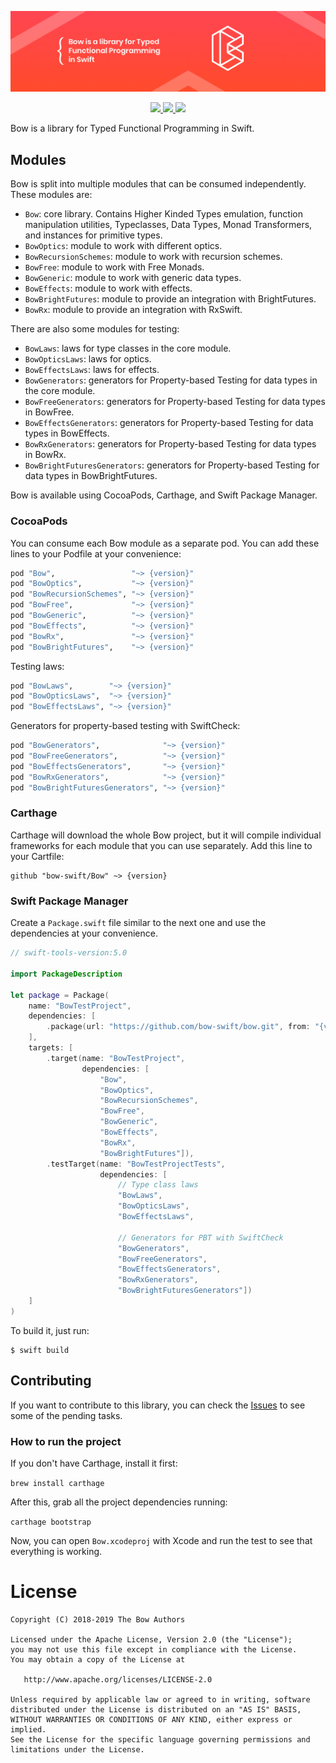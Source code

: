 ![](https://github.com/bow-swift/bow-art/blob/master/assets/bow-header-github.png?raw=true)

<p align="center">
<a href="https://travis-ci.org/bow-swift/bow">
<img src="https://travis-ci.org/bow-swift/bow.svg?branch=master">
</a>
<a href="https://codecov.io/gh/bow-swift/bow">
<img src="https://codecov.io/gh/bow-swift/bow/branch/master/graph/badge.svg">
</a>
<a href="https://gitter.im/bowswift/bow?utm_source=badge&utm_medium=badge&utm_campaign=pr-badge&utm_content=badge">
<img src="https://badges.gitter.im/bowswift/bow.svg">
</a>
</p>

Bow is a library for Typed Functional Programming in Swift.

## Modules

Bow is split into multiple modules that can be consumed independently. These modules are:

- `Bow`: core library. Contains Higher Kinded Types emulation, function manipulation utilities, Typeclasses, Data Types, Monad Transformers, and instances for primitive types.
- `BowOptics`: module to work with different optics.
- `BowRecursionSchemes`: module to work with recursion schemes.
- `BowFree`: module to work with Free Monads.
- `BowGeneric`: module to work with generic data types.
- `BowEffects`: module to work with effects.
- `BowBrightFutures`: module to provide an integration with BrightFutures.
- `BowRx`: module to provide an integration with RxSwift.

There are also some modules for testing:

- `BowLaws`: laws for type classes in the core module.
- `BowOpticsLaws`: laws for optics.
- `BowEffectsLaws`: laws for effects.
- `BowGenerators`: generators for Property-based Testing for data types in the core module.
- `BowFreeGenerators`: generators for Property-based Testing for data types in BowFree.
- `BowEffectsGenerators`: generators for Property-based Testing for data types in BowEffects.
- `BowRxGenerators`: generators for Property-based Testing for data types in BowRx.
- `BowBrightFuturesGenerators`: generators for Property-based Testing for data types in BowBrightFutures.

Bow is available using CocoaPods, Carthage, and Swift Package Manager.

### CocoaPods

You can consume each Bow module as a separate pod. You can add these lines to your Podfile at your convenience:

```ruby
pod "Bow",                 "~> {version}"
pod "BowOptics",           "~> {version}"
pod "BowRecursionSchemes", "~> {version}"
pod "BowFree",             "~> {version}"
pod "BowGeneric",          "~> {version}"
pod "BowEffects",          "~> {version}"
pod "BowRx",               "~> {version}"
pod "BowBrightFutures",    "~> {version}"
```

Testing laws:

```ruby
pod "BowLaws",        "~> {version}"
pod "BowOpticsLaws",  "~> {version}"
pod "BowEffectsLaws", "~> {version}"
```

Generators for property-based testing with SwiftCheck:

```ruby
pod "BowGenerators",              "~> {version}"
pod "BowFreeGenerators",          "~> {version}"
pod "BowEffectsGenerators",       "~> {version}"
pod "BowRxGenerators",            "~> {version}"
pod "BowBrightFuturesGenerators", "~> {version}"
```

### Carthage

Carthage will download the whole Bow project, but it will compile individual frameworks for each module that you can use separately. Add this line to your Cartfile:

```
github "bow-swift/Bow" ~> {version}
```

### Swift Package Manager

Create a `Package.swift` file similar to the next one and use the dependencies at your convenience.

```swift
// swift-tools-version:5.0

import PackageDescription

let package = Package(
    name: "BowTestProject",
    dependencies: [
        .package(url: "https://github.com/bow-swift/bow.git", from: "{version}")
    ],
    targets: [
        .target(name: "BowTestProject",
                dependencies: [
                    "Bow",
                    "BowOptics",
                    "BowRecursionSchemes",
                    "BowFree",
                    "BowGeneric",
                    "BowEffects",
                    "BowRx",
                    "BowBrightFutures"]),
        .testTarget(name: "BowTestProjectTests",
                    dependencies: [
                        // Type class laws
                        "BowLaws",
                        "BowOpticsLaws",
                        "BowEffectsLaws",

                        // Generators for PBT with SwiftCheck
                        "BowGenerators",
                        "BowFreeGenerators",
                        "BowEffectsGenerators",
                        "BowRxGenerators",
                        "BowBrightFuturesGenerators"])
    ]
)
```

To build it, just run:

```
$ swift build
```

## Contributing

If you want to contribute to this library, you can check the [Issues](https://github.com/arrow-kt/bow/issues) to see some of the pending tasks.

### How to run the project

If you don't have Carthage, install it first:

`brew install carthage`

After this, grab all the project dependencies running:

`carthage bootstrap`

Now, you can open `Bow.xcodeproj` with Xcode and run the test to see that everything is working.

# License

    Copyright (C) 2018-2019 The Bow Authors

    Licensed under the Apache License, Version 2.0 (the "License");
    you may not use this file except in compliance with the License.
    You may obtain a copy of the License at

       http://www.apache.org/licenses/LICENSE-2.0

    Unless required by applicable law or agreed to in writing, software
    distributed under the License is distributed on an "AS IS" BASIS,
    WITHOUT WARRANTIES OR CONDITIONS OF ANY KIND, either express or implied.
    See the License for the specific language governing permissions and
    limitations under the License.
